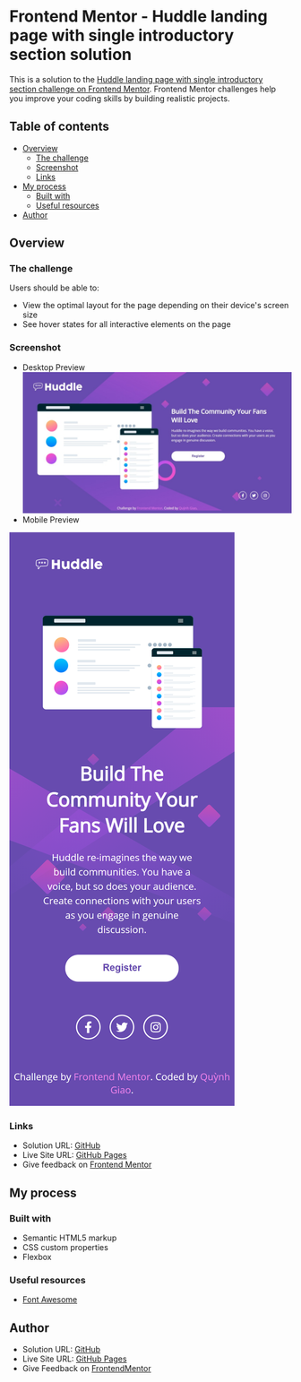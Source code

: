 # Frontend Mentor - Huddle landing page with single introductory section solution

This is a solution to the [Huddle landing page with single introductory section challenge on Frontend Mentor](https://www.frontendmentor.io/challenges/huddle-landing-page-with-a-single-introductory-section-B_2Wvxgi0). Frontend Mentor challenges help you improve your coding skills by building realistic projects. 

## Table of contents

- [Overview](#overview)
  - [The challenge](#the-challenge)
  - [Screenshot](#screenshot)
  - [Links](#links)
- [My process](#my-process)
  - [Built with](#built-with)
  - [Useful resources](#useful-resources)
- [Author](#author)


## Overview

### The challenge

Users should be able to:

- View the optimal layout for the page depending on their device's screen size
- See hover states for all interactive elements on the page

### Screenshot
- Desktop Preview
![desktop-preview](./screenshot/desktop-preview.jpeg)
- Mobile Preview

![mobile-preview](./screenshot/mobile-preview.png)


### Links

- Solution URL: [GitHub](https://github.com/giaonnq1401/FrontendMentor-Huddle-landing-page)
- Live Site URL: [GitHub Pages](https://giaonnq1401.github.io/FrontendMentor-Huddle-landing-page/)
- Give feedback on [Frontend Mentor](https://www.frontendmentor.io/solutions/huddle-landing-page-with-a-single-introduction-section-8tpUeIwz1)


## My process

### Built with

- Semantic HTML5 markup
- CSS custom properties
- Flexbox


### Useful resources

- [Font Awesome](https://fontawesome.com/)


## Author

- Solution URL: [GitHub](https://github.com/giaonnq1401/Huddle-landing-page)
- Live Site URL: [GitHub Pages](https://giaonnq1401.github.io/Huddle-landing-page/)
- Give Feedback on [FrontendMentor]()


